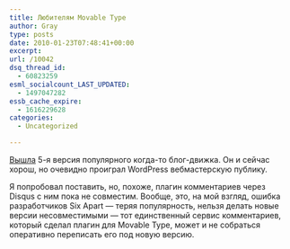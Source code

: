 ```yaml
---
title: Любителям Movable Type
author: Gray
type: posts
date: 2010-01-23T07:48:41+00:00
excerpt:
url: /10042
dsq_thread_id:
  - 60823259
esml_socialcount_LAST_UPDATED:
  - 1497047282
essb_cache_expire:
  - 1616229628
categories:
  - Uncategorized

---
```








<a href="http://movable-type.ru/2010/01/movable-type-5.php" target="_blank">Вышла</a> 5-я версия популярного когда-то блог-движка. Он и сейчас хорош, но очевидно проиграл WordPress вебмастерскую публику.

Я попробовал поставить, но, похоже, плагин комментариев через Disqus с ним пока не совместим. Вообще, это, на мой взгляд, ошибка разработчиков Six Apart &#8212; теряя популярность, нельзя делать новые версии несовместимыми &#8212; тот единственный сервис комментариев, который сделал плагин для Movable Type, может и не собраться оперативно переписать его под новую версию.